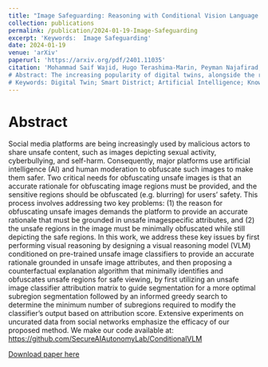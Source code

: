 ```yaml
---
title: "Image Safeguarding: Reasoning with Conditional Vision Language Model and Obfuscating Unsafe Content Counterfactually"
collection: publications
permalink: /publication/2024-01-19-Image-Safeguarding
excerpt: 'Keywords:  Image Safeguarding'
date: 2024-01-19
venue: 'arXiv'
paperurl: 'https://arxiv.org/pdf/2401.11035'
citation: 'Mohammad Saif Wajid, Hugo Terashima-Marin, Peyman Najafirad, Santiago Enrique Conant Pablos, Mohd Anas Wajid
# Abstract: The increasing popularity of digital twins, alongside the rapid evolution of connectivity driven by the Internet of Things, highlights their potential to greatly aid in the development of smart cities. Digital twins are employed more commonly as smart cities grow and societies become more interconnected. With the growing need for this technology, there is a pressing demand for the automatic captioning of security events from the videos collected from these models. This is needed as Dtwin models generate a lot of data that makes it difficult to caption them manually. This is required for extracting rich and meaningful higher-level interpretations from images and videos. Current models often lack in-depth insights into these complex urban systems. Additionally, there is a need for a model that can interpret and explain images and videos effectively, leveraging a combination of machine learning and knowledge graph approaches. Therefore, in this paper, we developed the Digital Twin for the buildings and road network of the TEC (Tecnologico De Monterrey) district region and additionally developed the Knowledge Graph models for emulating security events with dense video captioning. This is done by designing an AI-based TEC District Digital Twin for emulating security events by leveraging knowledge graph. The proposed approach provides data and insights about the district’s operations and security. This initiative will help district planners and managers to make better decisions by analyzing the real-time data. This is supposed to contribute to increased effectiveness of district services, transparency, and an efficient infrastructure.
# Keywords: Digital Twin; Smart District; Artificial Intelligence; Knowledge Graph; Dense Captioning'
---
```


# Abstract
Social media platforms are being increasingly used by malicious actors to share unsafe content, such as images depicting sexual activity, cyberbullying, and self-harm. Consequently, major platforms use artificial intelligence (AI)
and human moderation to obfuscate such images to make
them safer. Two critical needs for obfuscating unsafe images is that an accurate rationale for obfuscating image regions must be provided, and the sensitive regions should be
obfuscated (e.g. blurring) for users’ safety. This process involves addressing two key problems: (1) the reason for obfuscating unsafe images demands the platform to provide an
accurate rationale that must be grounded in unsafe imagespecific attributes, and (2) the unsafe regions in the image
must be minimally obfuscated while still depicting the safe
regions. In this work, we address these key issues by first
performing visual reasoning by designing a visual reasoning model (VLM) conditioned on pre-trained unsafe image
classifiers to provide an accurate rationale grounded in unsafe image attributes, and then proposing a counterfactual
explanation algorithm that minimally identifies and obfuscates unsafe regions for safe viewing, by first utilizing an
unsafe image classifier attribution matrix to guide segmentation for a more optimal subregion segmentation followed
by an informed greedy search to determine the minimum
number of subregions required to modify the classifier’s output based on attribution score. Extensive experiments on uncurated data from social networks emphasize the efficacy
of our proposed method. We make our code available at:
https://github.com/SecureAIAutonomyLab/ConditionalVLM

[Download paper here](https://arxiv.org/pdf/2401.11035)
